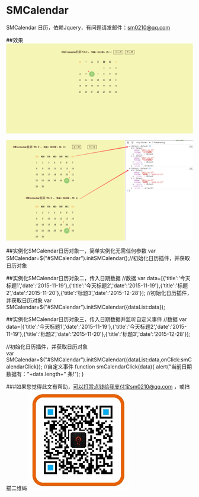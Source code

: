 ﻿SMCalendar
==========
SMCalendar 日历，依赖Jquery，有问题请发邮件：sm0210@qq.com


##效果
![](https://github.com/sm0210/SMCalendar/blob/JAVASCRIPT/SMCalendar.png "SMCalendar")


![](https://github.com/sm0210/SMCalendar/blob/JAVASCRIPT/SMCalendar0.2.png "SMCalendar")


##实例化SMCalendar日历对象一，简单实例化无需任何参数
var SMCalendar=$("#SMCalendar").initSMCalendar();//初始化日历插件，并获取日历对象


##实例化SMCalendar日历对象二，传入日期数据
//数据
var data=[{'title':'今天标题1','date':'2015-11-19'},{'title':'今天标题2','date':'2015-11-19'},{'title':'标题2','date':'2015-11-20'},{'title':'标题3','date':'2015-12-28'}];
//初始化日历插件，并获取日历对象
var SMCalendar=$("#SMCalendar").initSMCalendar({dataList:data});


##实例化SMCalendar日历对象三，传入日期数据并监听自定义事件
//数据
var data=[{'title':'今天标题1','date':'2015-11-19'},{'title':'今天标题2','date':'2015-11-19'},{'title':'标题2','date':'2015-11-20'},{'title':'标题3','date':'2015-12-28'}];

//初始化日历插件，并获取日历对象	   
var SMCalendar=$("#SMCalendar").initSMCalendar({dataList:data,onClick:smCalendarClick});
//自定义事件
function smCalendarClick(data){
	alert("当前日期数据有："+data.length+" 条!");
}




###如果您觉得此文有帮助，可以打赏点钱给我支付宝sm0210@qq.com ，或扫描二维码
![](https://github.com/sm0210/SMCalendar/blob/master/sm0210%40qq.com.jpg "sm0210@qq.com")

